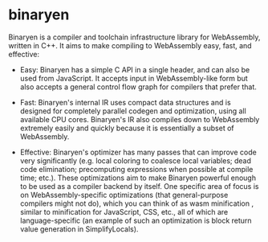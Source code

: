 # binaryen

Binaryen is a compiler and toolchain infrastructure library for WebAssembly,
written in C++. It aims to make compiling to WebAssembly easy, fast, and
effective:

* Easy: Binaryen has a simple C API in a single header, and can also be used
  from JavaScript. It accepts input in WebAssembly-like form but also accepts
  a general control flow graph for compilers that prefer that.

* Fast: Binaryen's internal IR uses compact data structures and is designed for
  completely parallel codegen and optimization, using all available CPU cores.
  Binaryen's IR also compiles down to WebAssembly extremely easily and quickly
  because it is essentially a subset of WebAssembly.

* Effective: Binaryen's optimizer has many passes that can improve code very
  significantly (e.g. local coloring to coalesce local variables; dead code
  elimination; precomputing expressions when possible at compile time; etc.).
  These optimizations aim to make Binaryen powerful enough to be used as a
  compiler backend by itself. One specific area of focus is on
  WebAssembly-specific optimizations (that general-purpose compilers might not
  do), which you can think of as wasm minification , similar to minification for
  JavaScript, CSS, etc., all of which are language-specific (an example of such
  an optimization is block return value generation in SimplifyLocals).
